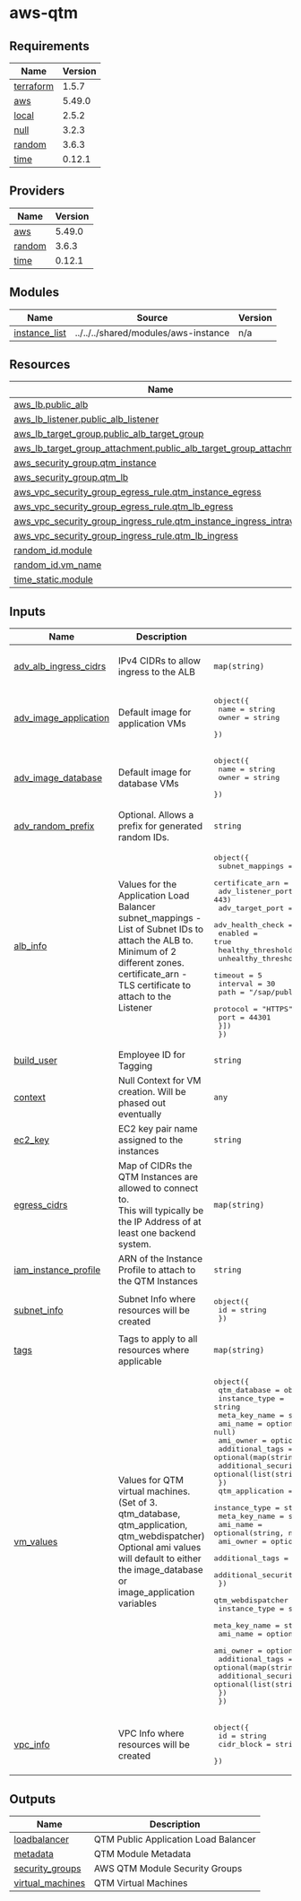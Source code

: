 # aws-qtm

<!-- BEGINNING OF PRE-COMMIT-TERRAFORM DOCS HOOK -->
## Requirements

| Name | Version |
|------|---------|
| <a name="requirement_terraform"></a> [terraform](#requirement\_terraform) | 1.5.7 |
| <a name="requirement_aws"></a> [aws](#requirement\_aws) | 5.49.0 |
| <a name="requirement_local"></a> [local](#requirement\_local) | 2.5.2 |
| <a name="requirement_null"></a> [null](#requirement\_null) | 3.2.3 |
| <a name="requirement_random"></a> [random](#requirement\_random) | 3.6.3 |
| <a name="requirement_time"></a> [time](#requirement\_time) | 0.12.1 |

## Providers

| Name | Version |
|------|---------|
| <a name="provider_aws"></a> [aws](#provider\_aws) | 5.49.0 |
| <a name="provider_random"></a> [random](#provider\_random) | 3.6.3 |
| <a name="provider_time"></a> [time](#provider\_time) | 0.12.1 |

## Modules

| Name | Source | Version |
|------|--------|---------|
| <a name="module_instance_list"></a> [instance\_list](#module\_instance\_list) | ../../../shared/modules/aws-instance | n/a |

## Resources

| Name | Type |
|------|------|
| [aws_lb.public_alb](https://registry.terraform.io/providers/hashicorp/aws/5.49.0/docs/resources/lb) | resource |
| [aws_lb_listener.public_alb_listener](https://registry.terraform.io/providers/hashicorp/aws/5.49.0/docs/resources/lb_listener) | resource |
| [aws_lb_target_group.public_alb_target_group](https://registry.terraform.io/providers/hashicorp/aws/5.49.0/docs/resources/lb_target_group) | resource |
| [aws_lb_target_group_attachment.public_alb_target_group_attachment](https://registry.terraform.io/providers/hashicorp/aws/5.49.0/docs/resources/lb_target_group_attachment) | resource |
| [aws_security_group.qtm_instance](https://registry.terraform.io/providers/hashicorp/aws/5.49.0/docs/resources/security_group) | resource |
| [aws_security_group.qtm_lb](https://registry.terraform.io/providers/hashicorp/aws/5.49.0/docs/resources/security_group) | resource |
| [aws_vpc_security_group_egress_rule.qtm_instance_egress](https://registry.terraform.io/providers/hashicorp/aws/5.49.0/docs/resources/vpc_security_group_egress_rule) | resource |
| [aws_vpc_security_group_egress_rule.qtm_lb_egress](https://registry.terraform.io/providers/hashicorp/aws/5.49.0/docs/resources/vpc_security_group_egress_rule) | resource |
| [aws_vpc_security_group_ingress_rule.qtm_instance_ingress_intravpc](https://registry.terraform.io/providers/hashicorp/aws/5.49.0/docs/resources/vpc_security_group_ingress_rule) | resource |
| [aws_vpc_security_group_ingress_rule.qtm_lb_ingress](https://registry.terraform.io/providers/hashicorp/aws/5.49.0/docs/resources/vpc_security_group_ingress_rule) | resource |
| [random_id.module](https://registry.terraform.io/providers/hashicorp/random/3.6.3/docs/resources/id) | resource |
| [random_id.vm_name](https://registry.terraform.io/providers/hashicorp/random/3.6.3/docs/resources/id) | resource |
| [time_static.module](https://registry.terraform.io/providers/hashicorp/time/0.12.1/docs/resources/static) | resource |

## Inputs

| Name | Description | Type | Default | Required |
|------|-------------|------|---------|:--------:|
| <a name="input_adv_alb_ingress_cidrs"></a> [adv\_alb\_ingress\_cidrs](#input\_adv\_alb\_ingress\_cidrs) | IPv4 CIDRs to allow ingress to the ALB | `map(string)` | <pre>{<br/>  "default": "0.0.0.0/0"<br/>}</pre> | no |
| <a name="input_adv_image_application"></a> [adv\_image\_application](#input\_adv\_image\_application) | Default image for application VMs | <pre>object({<br/>    name  = string<br/>    owner = string<br/>  })</pre> | <pre>{<br/>  "name": "Golden-SCS-RHEL-8.6-SAPAPP-V*",<br/>  "owner": "156506675147"<br/>}</pre> | no |
| <a name="input_adv_image_database"></a> [adv\_image\_database](#input\_adv\_image\_database) | Default image for database VMs | <pre>object({<br/>    name  = string<br/>    owner = string<br/>  })</pre> | <pre>{<br/>  "name": "Golden-SCS-RHEL-8.6-HANA-V*",<br/>  "owner": "156506675147"<br/>}</pre> | no |
| <a name="input_adv_random_prefix"></a> [adv\_random\_prefix](#input\_adv\_random\_prefix) | Optional. Allows a prefix for generated random IDs. | `string` | `null` | no |
| <a name="input_alb_info"></a> [alb\_info](#input\_alb\_info) | Values for the Application Load Balancer<br/>subnet\_mappings - List of Subnet IDs to attach the ALB to. Minimum of 2 different zones.<br/>certificate\_arn - TLS certificate to attach to the Listener | <pre>object({<br/>    subnet_mappings   = list(string)<br/>    certificate_arn   = string<br/>    adv_listener_port = optional(number, 443)<br/>    adv_target_port   = optional(number, 44301)<br/>    adv_health_check = optional(list(map(string)), [{<br/>      enabled             = true<br/>      healthy_threshold   = 5<br/>      unhealthy_threshold = 2<br/>      timeout             = 5<br/>      interval            = 30<br/>      path                = "/sap/public/ping"<br/>      protocol            = "HTTPS"<br/>      port                = 44301<br/>    }])<br/>  })</pre> | n/a | yes |
| <a name="input_build_user"></a> [build\_user](#input\_build\_user) | Employee ID for Tagging | `string` | n/a | yes |
| <a name="input_context"></a> [context](#input\_context) | Null Context for VM creation.  Will be phased out eventually | `any` | n/a | yes |
| <a name="input_ec2_key"></a> [ec2\_key](#input\_ec2\_key) | EC2 key pair name assigned to the instances | `string` | n/a | yes |
| <a name="input_egress_cidrs"></a> [egress\_cidrs](#input\_egress\_cidrs) | Map of CIDRs the QTM Instances are allowed to connect to.<br/>This will typically be the IP Address of at least one backend system. | `map(string)` | `{}` | no |
| <a name="input_iam_instance_profile"></a> [iam\_instance\_profile](#input\_iam\_instance\_profile) | ARN of the Instance Profile to attach to the QTM Instances | `string` | n/a | yes |
| <a name="input_subnet_info"></a> [subnet\_info](#input\_subnet\_info) | Subnet Info where resources will be created | <pre>object({<br/>    id = string<br/>  })</pre> | n/a | yes |
| <a name="input_tags"></a> [tags](#input\_tags) | Tags to apply to all resources where applicable | `map(string)` | n/a | yes |
| <a name="input_vm_values"></a> [vm\_values](#input\_vm\_values) | Values for QTM virtual machines.<br/>(Set of 3. qtm\_database, qtm\_application, qtm\_webdispatcher)<br/>Optional ami values will default to either<br/>the image\_database or image\_application variables | <pre>object({<br/>    qtm_database = object({<br/>      instance_type                 = string<br/>      meta_key_name                 = string<br/>      ami_name                      = optional(string, null)<br/>      ami_owner                     = optional(string, null)<br/>      additional_tags               = optional(map(string), null)<br/>      additional_security_group_ids = optional(list(string), [])<br/>    })<br/>    qtm_application = object({<br/>      instance_type                 = string<br/>      meta_key_name                 = string<br/>      ami_name                      = optional(string, null)<br/>      ami_owner                     = optional(string, null)<br/>      additional_tags               = optional(map(string), null)<br/>      additional_security_group_ids = optional(list(string), [])<br/>    })<br/>    qtm_webdispatcher = object({<br/>      instance_type                 = string<br/>      meta_key_name                 = string<br/>      ami_name                      = optional(string, null)<br/>      ami_owner                     = optional(string, null)<br/>      additional_tags               = optional(map(string), null)<br/>      additional_security_group_ids = optional(list(string), [])<br/>    })<br/>  })</pre> | n/a | yes |
| <a name="input_vpc_info"></a> [vpc\_info](#input\_vpc\_info) | VPC Info where resources will be created | <pre>object({<br/>    id         = string<br/>    cidr_block = string<br/>  })</pre> | n/a | yes |

## Outputs

| Name | Description |
|------|-------------|
| <a name="output_loadbalancer"></a> [loadbalancer](#output\_loadbalancer) | QTM Public Application Load Balancer |
| <a name="output_metadata"></a> [metadata](#output\_metadata) | QTM Module Metadata |
| <a name="output_security_groups"></a> [security\_groups](#output\_security\_groups) | AWS QTM Module Security Groups |
| <a name="output_virtual_machines"></a> [virtual\_machines](#output\_virtual\_machines) | QTM Virtual Machines |
<!-- END OF PRE-COMMIT-TERRAFORM DOCS HOOK -->
